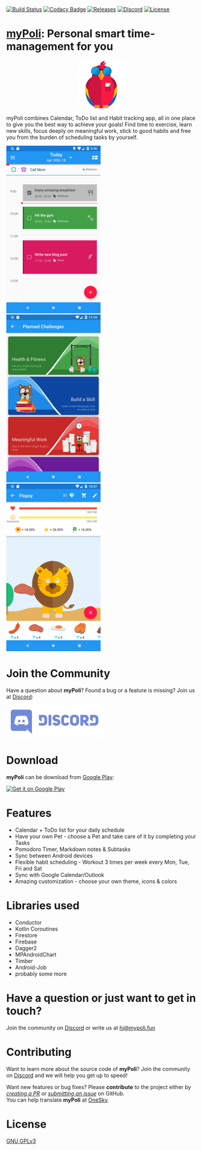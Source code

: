 [![Build Status](https://img.shields.io/circleci/project/github/iPoli/iPoli-android/master.svg?style=flat-square)](https://circleci.com/gh/iPoli/iPoli-android)
[![Codacy Badge](https://img.shields.io/codacy/grade/5cad37c9a6e6415eb5fee3578bc6706d.svg?style=flat-square)](https://www.codacy.com/app/iPoli/iPoli-android?utm_source=github.com&amp;utm_medium=referral&amp;utm_content=iPoli/iPoli-android&amp;utm_campaign=Badge_Grade)
[![Releases](https://img.shields.io/github/release/iPoli/iPoli-android.svg?style=flat-square)](https://github.com/iPoli/iPoli-android/releases/latest)
[![Discord](https://img.shields.io/discord/367715831913906176.svg?style=flat-square)](https://discord.gg/7AMKs28)
[![License](https://img.shields.io/github/license/iPoli/iPoli-android.svg?style=flat-square)](https://github.com/iPoli/iPoli-android/blob/master/LICENSE)

# [myPoli](http://bit.ly/ipoli-android): Personal smart time-management for you

<p align="center"><img src="./.github/icon.png" width="128px"/></p>

myPoli combines Calendar, ToDo list and Habit tracking app, all in one place to give you the best way to achieve your goals! Find time to exercise, learn new skills, focus deeply on meaningful work, stick to good habits and free you from the burden of scheduling tasks by yourself.

<img src="./.github/screens/calendar.png" width="250px"/> &nbsp;&nbsp;&nbsp;
<img src="./.github/screens/challenges.png" width="250px"/> &nbsp;&nbsp;&nbsp;
<img src="./.github/screens/pet.png" width="250px"/> &nbsp;&nbsp;&nbsp;

# Join the Community

Have a question about **myPoli**? Found a bug or a feature is missing? Join us at <a href="https://discord.gg/7AMKs28" target="_blank">Discord</a>:

<a href="https://discord.gg/7AMKs28" target="_blank"><img src="./.github/discord.png" width="256px"/></a>

# Download

**myPoli** can be download from [Google Play](http://bit.ly/ipoli-android):

<a href="http://bit.ly/ipoli-android" target="_blank"><img alt="Get it on Google Play" src="https://play.google.com/intl/en_us/badges/images/generic/en-play-badge.png" height="80"/></a>

# Features

* Calendar + ToDo list for your daily schedule
* Have your own Pet - choose a Pet and take care of it by completing your Tasks
* Pomodoro Timer, Markdown notes & Subtasks
* Sync between Android devices
* Flexible habit scheduling - Workout 3 times per week every Mon, Tue, Fri and Sat
* Sync with Google Calendar/Outlook
* Amazing customization - choose your own theme, icons & colors

# Libraries used

* Conductor
* Kotlin Coroutines
* Firestore
* Firebase
* Dagger2
* MPAndroidChart
* Timber
* Android-Job
* probably some more

# Have a question or just want to get in touch?

Join the community on [Discord](https://discord.gg/7AMKs28) or write us at [hi@mypoli.fun](mailto:hi@mypoli.fun)

# Contributing

Want to learn more about the source code of **myPoli**? Join the community on [Discord](https://discord.gg/7AMKs28) and we will help you get up to speed!  

Want new features or bug fixes? Please **contribute** to the  project either by [_creating a PR_](https://github.com/iPoli/iPoli-android/compare) or [_submitting an issue_](https://github.com/iPoli/iPoli-android/issues/new) on GitHub.  
You can help translate **myPoli** at [OneSky](https://ossiudx.oneskyapp.com/collaboration/project?id=110776).

# License

[GNU GPLv3](https://github.com/iPoli/iPoli-android/blob/master/LICENSE.md)
